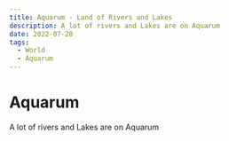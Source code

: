 ```yaml
---
title: Aquarum - Land of Rivers and Lakes
description: A lot of rivers and Lakes are on Aquarum
date: 2022-07-28
tags:
  - World
  - Aquarum
---
```


# Aquarum

A lot of rivers and Lakes are on Aquarum